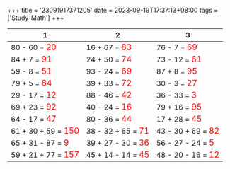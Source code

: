 +++ 
title = '23091917371205' 
date = 2023-09-19T17:37:13+08:00 
tags = ['Study-Math'] 
+++ 

1 | 2 | 3 
-- | -- | -- 
80 - 60 = <font color=red size=4>20</font> | 16 + 67 = <font color=red size=4>83</font> | 76 - 7 = <font color=red size=4>69</font> 
84 + 7 = <font color=red size=4>91</font> | 24 + 50 = <font color=red size=4>74</font> | 73 - 12 = <font color=red size=4>61</font> 
59 - 8 = <font color=red size=4>51</font> | 93 - 24 = <font color=red size=4>69</font> | 87 + 8 = <font color=red size=4>95</font> 
79 + 5 = <font color=red size=4>84</font> | 39 + 33 = <font color=red size=4>72</font> | 30 - 3 = <font color=red size=4>27</font> 
29 - 17 = <font color=red size=4>12</font> | 88 - 46 = <font color=red size=4>42</font> | 36 - 33 = <font color=red size=4>3</font> 
69 + 23 = <font color=red size=4>92</font> | 40 - 24 = <font color=red size=4>16</font> | 79 + 16 = <font color=red size=4>95</font> 
64 - 17 = <font color=red size=4>47</font> | 80 - 36 = <font color=red size=4>44</font> | 17 + 28 = <font color=red size=4>45</font> 
61 + 30 + 59 = <font color=red size=4>150</font> | 38 - 32 + 65 = <font color=red size=4>71</font> | 43 - 30 + 69 = <font color=red size=4>82</font> 
65 + 31 - 87 = <font color=red size=4>9</font> | 39 + 27 - 30 = <font color=red size=4>36</font> | 56 - 27 - 24 = <font color=red size=4>5</font> 
59 + 21 + 77 = <font color=red size=4>157</font> | 45 + 14 - 14 = <font color=red size=4>45</font> | 48 - 20 - 16 = <font color=red size=4>12</font> 

